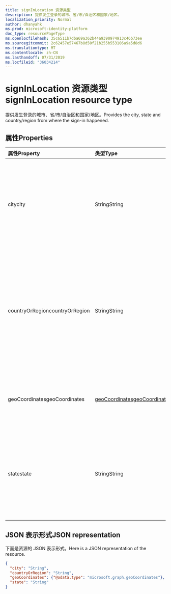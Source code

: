 ```yaml
---
title: signInLocation 资源类型
description: 提供发生登录的城市、省/市/自治区和国家/地区。
localization_priority: Normal
author: dhanyahk
ms.prod: microsoft-identity-platform
doc_type: resourcePageType
ms.openlocfilehash: 35c6511b7dba69a362b44a9390974913c46b73ee
ms.sourcegitcommit: 2c62457e57467b8d50f21b255b553106a9a5d8d6
ms.translationtype: MT
ms.contentlocale: zh-CN
ms.lasthandoff: 07/31/2019
ms.locfileid: "36034214"
---
```

# <a name="signinlocation-resource-type"></a><span data-ttu-id="7734c-103">signInLocation 资源类型</span><span class="sxs-lookup"><span data-stu-id="7734c-103">signInLocation resource type</span></span>

<span data-ttu-id="7734c-104">提供发生登录的城市、省/市/自治区和国家/地区。</span><span class="sxs-lookup"><span data-stu-id="7734c-104">Provides the city, state and country/region from where the sign-in happened.</span></span>

## <a name="properties"></a><span data-ttu-id="7734c-105">属性</span><span class="sxs-lookup"><span data-stu-id="7734c-105">Properties</span></span>

| <span data-ttu-id="7734c-106">属性</span><span class="sxs-lookup"><span data-stu-id="7734c-106">Property</span></span>     | <span data-ttu-id="7734c-107">类型</span><span class="sxs-lookup"><span data-stu-id="7734c-107">Type</span></span>   |<span data-ttu-id="7734c-108">说明</span><span class="sxs-lookup"><span data-stu-id="7734c-108">Description</span></span>|
|:---------------|:--------|:----------|
|<span data-ttu-id="7734c-109">city</span><span class="sxs-lookup"><span data-stu-id="7734c-109">city</span></span>|<span data-ttu-id="7734c-110">String</span><span class="sxs-lookup"><span data-stu-id="7734c-110">String</span></span>|<span data-ttu-id="7734c-111">提供发起登录的城市。</span><span class="sxs-lookup"><span data-stu-id="7734c-111">Provides the city where the sign-in originated.</span></span> <span data-ttu-id="7734c-112">这是通过登录活动中的纬度/经度信息计算得出的。</span><span class="sxs-lookup"><span data-stu-id="7734c-112">This is calculated using latitude/longitude information from the sign-in activity.</span></span>|
|<span data-ttu-id="7734c-113">countryOrRegion</span><span class="sxs-lookup"><span data-stu-id="7734c-113">countryOrRegion</span></span>|<span data-ttu-id="7734c-114">String</span><span class="sxs-lookup"><span data-stu-id="7734c-114">String</span></span>|<span data-ttu-id="7734c-115">提供登录所源于的国家/地区代码信息 (2 个字母代码)。</span><span class="sxs-lookup"><span data-stu-id="7734c-115">Provides the country code info (2 letter code) where the sign-in originated.</span></span>  <span data-ttu-id="7734c-116">这是通过登录活动中的纬度/经度信息计算得出的。</span><span class="sxs-lookup"><span data-stu-id="7734c-116">This is calculated using latitude/longitude information from the sign-in activity.</span></span>|
|<span data-ttu-id="7734c-117">geoCoordinates</span><span class="sxs-lookup"><span data-stu-id="7734c-117">geoCoordinates</span></span>|[<span data-ttu-id="7734c-118">geoCoordinates</span><span class="sxs-lookup"><span data-stu-id="7734c-118">geoCoordinates</span></span>](geocoordinates.md)|<span data-ttu-id="7734c-119">提供登录所源于的纬度、经度和海拔高度。</span><span class="sxs-lookup"><span data-stu-id="7734c-119">Provides the latitude, longitude and altitude where the sign-in originated.</span></span>|
|<span data-ttu-id="7734c-120">state</span><span class="sxs-lookup"><span data-stu-id="7734c-120">state</span></span>|<span data-ttu-id="7734c-121">String</span><span class="sxs-lookup"><span data-stu-id="7734c-121">String</span></span>|<span data-ttu-id="7734c-122">提供登录的起始状态。</span><span class="sxs-lookup"><span data-stu-id="7734c-122">Provides the State where the sign-in originated.</span></span> <span data-ttu-id="7734c-123">这是通过登录活动中的纬度/经度信息计算得出的。</span><span class="sxs-lookup"><span data-stu-id="7734c-123">This is calculated using latitude/longitude information from the sign-in activity.</span></span>|

## <a name="json-representation"></a><span data-ttu-id="7734c-124">JSON 表示形式</span><span class="sxs-lookup"><span data-stu-id="7734c-124">JSON representation</span></span>

<span data-ttu-id="7734c-125">下面是资源的 JSON 表示形式。</span><span class="sxs-lookup"><span data-stu-id="7734c-125">Here is a JSON representation of the resource.</span></span>

<!-- {
  "blockType": "resource",
  "optionalProperties": [

  ],
  "@odata.type": "microsoft.graph.signInLocation"
}-->

```json
{
  "city": "String",
  "countryOrRegion": "String",
  "geoCoordinates": {"@odata.type": "microsoft.graph.geoCoordinates"},
  "state": "String"
}

```

<!-- uuid: 8fcb5dbc-d5aa-4681-8e31-b001d5168d79
2015-10-25 14:57:30 UTC -->
<!-- {
  "type": "#page.annotation",
  "description": "signInLocation resource",
  "keywords": "",
  "section": "documentation",
  "tocPath": ""
}-->
